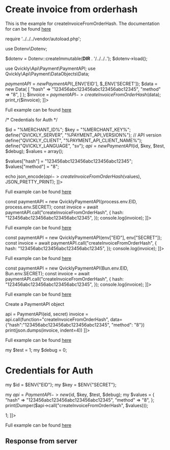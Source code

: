 # Create invoice from orderhash

<include from="Snippets-PaymentAPI.md" element-id="snippet-header"></include>

This is the example for createInvoiceFromOrderHash. The documentation for can be found [here](createInvoiceFromOrder.md)

<tabs>
    <tab title="%code-json%">
<code-block lang="json">
<![CDATA[
{
    "credentials": {
        "id": "%MERCHANT_ID%",
        "hash": "1a077ea8235dffb8170140e904182cee200e737de9cd9eb0854e8fa001525c2a4eded1f070b22ae56c93f6426fe58149fb5c4d39238e1af5efb51df550c666b4",
        "version": "%PAYMENT_API_VERSION%",
        "client": "%PAYMENT_API_CLIENT_NAME%",
        "language": "sv",
        "time": 1714944035.925046
    },
    "data": {
        "hash": "123456abc123456abc123456abc12345",
        "method": "8"
    },
    "function": "createInvoiceFromOrderHash"
}]]>
</code-block>
</tab>

<tab title="%code-php%">
<code-block lang="php">
<![CDATA[
<?php
declare(strict_types=1);

require '../../../vendor/autoload.php';

use Dotenv\Dotenv;

$dotenv = Dotenv::createImmutable(__DIR__ . '/../../..');
$dotenv->load();

use Qvickly\Api\Payment\PaymentAPI;
use Qvickly\Api\Payment\DataObjects\Data;

$paymentAPI = new PaymentAPI($_ENV['EID'], $_ENV['SECRET']);
$data = new Data(
    [
        "hash" => "123456abc123456abc123456abc12345",
        "method" => "8",
    ]
);
$invoice = $paymentAPI->createInvoiceFromOrderHash($data);
print_r($invoice);
]]>
</code-block>

Full example can be found [here](https://github.com/Billmate/qvickly-php-module/blob/main/examples/PaymentAPI/Simple/createInvoiceFromOrderHash.php)

<include from="Snippets-PHP-Module.md" element-id="snippet-composer-require" />

</tab>

<tab title="%code-phplegacy%">
<code-block lang="PHP">
<![CDATA[
<?php
include('../PaymentAPI.php');
$test = true;
$debug = false;

/* Credentials for Auth */

$id = "%MERCHANT_ID%";
$key = "%MERCHANT_KEY%";
define("QVICKLY_SERVER", "%PAYMENT_API_VERSION%"); // API version
define("QVICKLY_CLIENT", "%PAYMENT_API_CLIENT_NAME%");
define("QVICKLY_LANGUAGE", "sv");
$api = new PaymentAPI($id, $key, $test, $debug);
$values = array();

$values["hash"] = "123456abc123456abc123456abc12345";
$values["method"] = "8";

echo json_encode($api->createInvoiceFromOrderHash($values), JSON_PRETTY_PRINT);
]]>
</code-block>

Full example can be found [here](https://github.com/Billmate/QvicklyAPISamples/blob/main/PHP.Legacy/examples/createInvoiceFromOrderHash.php)

</tab>

<tab title="%code-node%">
<code-block lang="javascript">
<![CDATA[
import { QvicklyPaymentAPI } from "../../PaymentAPI.js";

const paymentAPI = new QvicklyPaymentAPI(process.env.EID, process.env.SECRET);
const invoice = await paymentAPI.call("createInvoiceFromOrderHash", {
    hash: "123456abc123456abc123456abc12345",
});
console.log(invoice);
]]>
</code-block>

Full example can be found [here](https://github.com/Billmate/QvicklyAPISamples/blob/main/Node.JS/examples/PaymentAPI/createInvoiceFromOrderHash.js)

</tab>

<tab title="%code-deno%">
<code-block lang="javascript">
<![CDATA[
import {QvicklyPaymentAPI, env} from "../../PaymentAPI.ts";

const paymentAPI = new QvicklyPaymentAPI(env["EID"], env["SECRET"]);
const invoice = await paymentAPI.call("createInvoiceFromOrderHash", {
    hash: "123456abc123456abc123456abc12345",
});
console.log(invoice);
]]>
</code-block>

Full example can be found [here](https://github.com/Billmate/QvicklyAPISamples/blob/main/Deno/examples/PaymentAPI/createInvoiceFromOrderHash.ts)

</tab>

<tab title="%code-bun%">
<code-block lang="javascript">
<![CDATA[
import QvicklyPaymentAPI from "../../PaymentAPI";

const paymentAPI = new QvicklyPaymentAPI(Bun.env.EID, Bun.env.SECRET);
const invoice = await paymentAPI.call("createInvoiceFromOrderHash", {
    hash: "123456abc123456abc123456abc12345",
});
console.log(invoice);
]]>
</code-block>

Full example can be found [here](https://github.com/Billmate/QvicklyAPISamples/blob/main/Bun/examples/PaymentAPI/createInvoiceFromOrderHash.ts)

</tab>

<tab title="%code-python%">
<code-block lang="Python">
<![CDATA[
from PaymentAPI import PaymentAPI

# Create a PaymentAPI object
api = PaymentAPI(eid, secret)
invoice = api.call(function="createInvoiceFromOrderHash", data={"hash":"123456abc123456abc123456abc12345", "method": "8"})
print(json.dumps(invoice, indent=4))
]]>
</code-block>

Full example can be found [here](https://github.com/Billmate/QvicklyAPISamples/blob/main/Python/examples/PaymentAPI/createInvoiceFromOrderHash.py)

</tab>

<tab title="%code-perl%">
<code-block lang="perl">
<![CDATA[
#!/usr/bin/perl
use strict;
use warnings;
use JSON::PP;
use Data::Dumper;
use lib '../..';
require "PaymentAPI.pl";
require "LoadEnv.pl";
LoadEnv('../../.env');

my $test = 1;
my $debug = 0;

# Credentials for Auth
my $id = $ENV{"EID"};
my $key = $ENV{"SECRET"};

my $api = PaymentAPI->new($id, $key, $test, $debug);
my $values = {
    "hash" => "123456abc123456abc123456abc12345",
    "method" => "8",
};
print(Dumper($api->call("createInvoiceFromOrderHash", $values)));

1;
]]>
</code-block>

Full example can be found [here](https://github.com/Billmate/QvicklyAPISamples/blob/main/Perl/examples/PaymentAPI/createInvoiceFromOrderHash.pl)

</tab>

</tabs>


## Response from server

<code-block lang="json">
<![CDATA[
{
    "credentials": {
        "hash": "fbbd7c1edf87cd38d689ea694c94bc0d54cc227152f025b3cb4327b0eb4899850ec4ee7cc7058c8cc93917db114814e3e187fb7a054d5ab465c48ec7de18cb7b",
        "logid": 1234567
    },
    "data": {
        "number": "12345",
        "status": "Created",
        "orderid": "12345",
        "url": "https://api.billmate.se/invoice/12345/123456abc123456abc123456abc12345",
        "alreadycreated": "1"
    }
}
]]>
</code-block>

<include from="Snippets-Examples.md" element-id="snippet-footer"></include>